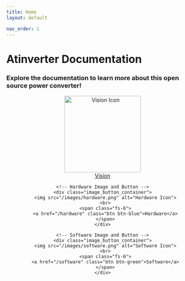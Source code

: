```yaml
---
title: Home
layout: default

nav_order: 1
---
```


# **Atinverter Documentation**
### Explore the documentation to learn more about this open source power converter!

<html>
<head>
  <style>
    .all_images {
      text-align: center; /* Center the entire section */
    }

    /* Style for each image and button container */
    .image_button_container {
      display: inline-block; /* Make each container inline */
      text-align: center; /* Center content within each container */
      margin: 21px; /* Add spacing between containers */
    }

    /* Style for images */
    .image_button_container img {
      width: 200px;
      height: 200px;
    }
  </style>
</head>
<body>
  <div class="all_images">
    <!-- Vision Image and Button -->
    <div class="image_button_container">
      <img src="/images/vision.png" alt="Vision Icon">
      <br>
      <span class="fs-6">
      <a href="/vision" class="btn btn-purple">Vision</a>
      </span>
    </div>

    <!-- Hardware Image and Button -->
    <div class="image_button_container">
      <img src="/images/hardware.png" alt="Hardware Icon">
      <br>
      <span class="fs-6">
      <a href="/hardware" class="btn btn-blue">Hardware</a>
      </span>
    </div>

    <!-- Software Image and Button -->
    <div class="image_button_container">
      <img src="/images/software.png" alt="Software Icon">
      <br>
      <span class="fs-6">
      <a href="/software" class="btn btn-green">Software</a>
      </span>
    </div>
  </div>
</body>
</html>



